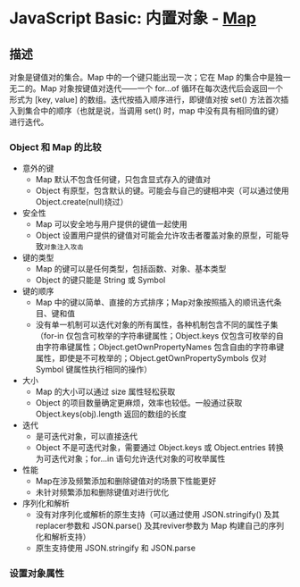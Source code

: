 # JavaScript Basic: 内置对象 - [Map](https://developer.mozilla.org/zh-CN/docs/Web/JavaScript/Reference/Global_Objects/Map)

## 描述

对象是键值对的集合。Map 中的一个键只能出现一次；它在 Map 的集合中是独一无二的。Map 对象按键值对迭代——一个 for...of 循环在每次迭代后会返回一个形式为 [key, value] 的数组。迭代按插入顺序进行，即键值对按 set() 方法首次插入到集合中的顺序（也就是说，当调用 set() 时，map 中没有具有相同值的键）进行迭代。

### Object 和 Map 的比较

- 意外的键
  - Map 默认不包含任何键，只包含显式存入的键值对
  - Object 有原型，包含默认的键。可能会与自己的键相冲突（可以通过使用Object.create(null)绕过）
- 安全性
  - Map 可以安全地与用户提供的键值一起使用
  - Object 设置用户提供的键值对可能会允许攻击者覆盖对象的原型，可能导致`对象注入攻击`
- 键的类型
  - Map 的键可以是任何类型，包括函数、对象、基本类型
  - Object 的键只能是 String 或 Symbol
- 键的顺序
  - Map 中的键以简单、直接的方式排序；Map对象按照插入的顺讯迭代条目、键和值
  - 没有单一机制可以迭代对象的所有属性，各种机制包含不同的属性子集（for-in 仅包含可枚举的字符串键属性；Object.keys 仅包含可枚举的自由字符串键属性；Object.getOwnPropertyNames 包含自由的字符串键属性，即使是不可枚举的；Object.getOwnPropertySymbols 仅对 Symbol 键属性执行相同的操作）
- 大小
  - Map 的大小可以通过 size 属性轻松获取
  - Object 的项目数量确定更麻烦，效率也较低。一般通过获取 Object.keys(obj).length 返回的数组的长度
- 迭代
  - 是可迭代对象，可以直接迭代
  - Object 不是可迭代对象，需要通过 Object.keys 或 Object.entries 转换为可迭代对象；for...in 语句允许迭代对象的可枚举属性
- 性能
  - Map在涉及频繁添加和删除键值对的场景下性能更好
  - 未针对频繁添加和删除键值对进行优化
- 序列化和解析
  - 没有对序列化或解析的原生支持（可以通过使用 JSON.stringify() 及其replacer参数和 JSON.parse() 及其reviver参数为 Map 构建自己的序列化和解析支持）
  - 原生支持使用 JSON.stringify 和 JSON.parse

### 设置对象属性

